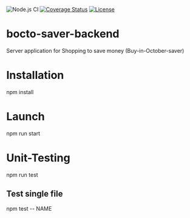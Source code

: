 ![Node.js CI](https://github.com/truongvinht/bocto-saver-backend/workflows/Node.js%20CI/badge.svg)
[![Coverage Status](https://coveralls.io/repos/github/truongvinht/bocto-saver-backend/badge.svg?branch=main)](https://coveralls.io/github/truongvinht/bocto-saver-backend?branch=main)
[![License](https://img.shields.io/badge/License-BSD_2--Clause-orange.svg)](https://opensource.org/licenses/BSD-2-Clause)

# bocto-saver-backend
Server application for Shopping to save money (Buy-in-October-saver)

# Installation
npm install

# Launch
npm run start

# Unit-Testing
npm run test

## Test single file
npm test -- NAME